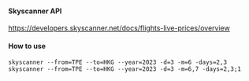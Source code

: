 #### Skyscanner API
https://developers.skyscanner.net/docs/flights-live-prices/overview

#### How to use
```shell
skyscanner --from=TPE --to=HKG --year=2023 -d=3 -m=6 -days=2,3
skyscanner --from=TPE --to=HKG --year=2023 -d=3 -m=6,7 -days=2,3;1
```